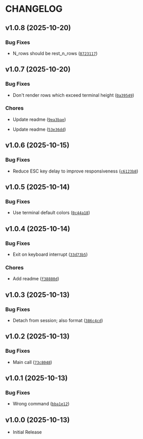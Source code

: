 # CHANGELOG

<!-- version list -->

## v1.0.8 (2025-10-20)

### Bug Fixes

- N_rows should be rest_n_rows
  ([`8723117`](https://github.com/janthmueller/navi/commit/8723117f1b5de9f726805c924fdac1d31ac6be80))


## v1.0.7 (2025-10-20)

### Bug Fixes

- Don't render rows which exceed terminal height
  ([`0a39549`](https://github.com/janthmueller/navi/commit/0a395492167922dc5c7b3a547913ffe4fa14a97f))

### Chores

- Update readme
  ([`9ea3bae`](https://github.com/janthmueller/navi/commit/9ea3baef8ffb7b5525a49947a9e0a336eb70b29e))

- Update readme
  ([`53e36dd`](https://github.com/janthmueller/navi/commit/53e36dd0d7f5ed52b14d48b0be84ddc274395f34))


## v1.0.6 (2025-10-15)

### Bug Fixes

- Reduce ESC key delay to improve responsiveness
  ([`c6123b8`](https://github.com/janthmueller/navi/commit/c6123b8ad31f14a6c231ddce353e95d42fcfe784))


## v1.0.5 (2025-10-14)

### Bug Fixes

- Use terminal default colors
  ([`0c44a18`](https://github.com/janthmueller/navi/commit/0c44a187238118aeb124b44f7871312220b45a39))


## v1.0.4 (2025-10-14)

### Bug Fixes

- Exit on keyboard interrupt
  ([`33d73b5`](https://github.com/janthmueller/navi/commit/33d73b587145128afc7ffdeb1ec33e45fed86796))

### Chores

- Add readme
  ([`f38880d`](https://github.com/janthmueller/navi/commit/f38880df1527671e6c57a457478cf381ac437d5d))


## v1.0.3 (2025-10-13)

### Bug Fixes

- Detach from session; also format
  ([`386c4cd`](https://github.com/janthmueller/navi/commit/386c4cdf01fca6136b2a4757df568a0c8e7783e5))


## v1.0.2 (2025-10-13)

### Bug Fixes

- Main call
  ([`73c8048`](https://github.com/janthmueller/navi/commit/73c8048306cfd8aa65aa83f351ebe970c8e8940d))


## v1.0.1 (2025-10-13)

### Bug Fixes

- Wrong command
  ([`bba1e12`](https://github.com/janthmueller/navi/commit/bba1e129fb08cd520dca16dc2f8310e70e29b1cc))


## v1.0.0 (2025-10-13)

- Initial Release
